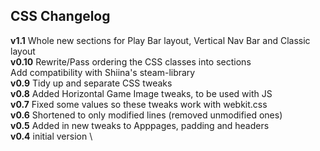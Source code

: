## CSS Changelog

**v1.1** Whole new sections for Play Bar layout, Vertical Nav Bar and Classic layout \
**v0.10** Rewrite/Pass ordering the CSS classes into sections \
      Add compatibility with Shiina's steam-library \
**v0.9** Tidy up and separate CSS tweaks \
**v0.8** Added Horizontal Game Image tweaks, to be used with JS \
**v0.7** Fixed some values so these tweaks work with webkit.css \
**v0.6** Shortened to only modified lines (removed unmodified ones) \
**v0.5** Added in new tweaks to Apppages, padding and headers \
**v0.4** initial version \